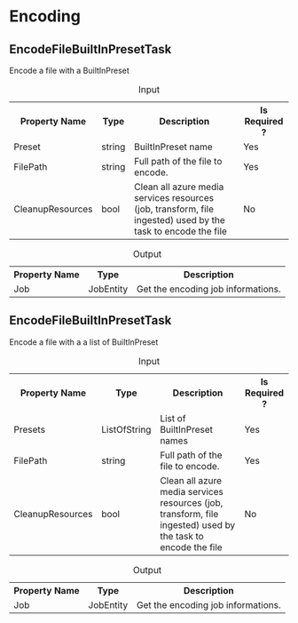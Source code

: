 ﻿# Encoding
 
## EncodeFileBuiltInPresetTask

Encode a file with a BuiltInPreset

<table>
 <caption>Input</caption>
 <tr>
  <th>Property Name</th>
  <th>Type</th>
  <th>Description</th>
  <th>Is Required ?</th>
 </tr>
 <tr>
  <td>Preset</td>
  <td>string</td>
  <td>BuiltInPreset name</td>
  <td>Yes</td>
 </tr>
 <tr>
  <td>FilePath</td>
  <td>string</td>
  <td>Full path of the file to encode.</td>
  <td>Yes</td>
 </tr>
 <tr>
  <td>CleanupResources</td>
  <td>bool</td>
  <td>Clean all azure media services resources (job, transform, file ingested) used by the task to encode the file</td>
  <td>No</td>
 </tr>
</table>

<table>
 <caption>Output</caption>
 <tr>
  <th>Property Name</th>
  <th>Type</th>
  <th>Description</th>
 </tr>
 <tr>
  <td>Job</td>
  <td>JobEntity</td>
  <td>Get the encoding job informations.</td>
 </tr>
</table>

## EncodeFileBuiltInPresetTask

Encode a file with a a list of BuiltInPreset

<table>
 <caption>Input</caption>
 <tr>
  <th>Property Name</th>
  <th>Type</th>
  <th>Description</th>
  <th>Is Required ?</th>
 </tr>
 <tr>
  <td>Presets</td>
  <td>ListOfString</td>
  <td>List of BuiltInPreset names</td>
  <td>Yes</td>
 </tr>
 <tr>
  <td>FilePath</td>
  <td>string</td>
  <td>Full path of the file to encode.</td>
  <td>Yes</td>
 </tr>
 <tr>
  <td>CleanupResources</td>
  <td>bool</td>
  <td>Clean all azure media services resources (job, transform, file ingested) used by the task to encode the file</td>
  <td>No</td>
 </tr>
</table>

<table>
 <caption>Output</caption>
 <tr>
  <th>Property Name</th>
  <th>Type</th>
  <th>Description</th>
 </tr>
 <tr>
  <td>Job</td>
  <td>JobEntity</td>
  <td>Get the encoding job informations.</td>
 </tr>
</table>
